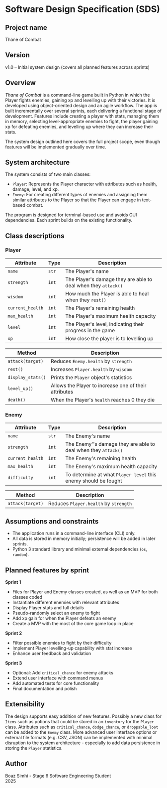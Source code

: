 # Software Design Specification (SDS)

## Project name
Thane of Combat

## Version
v1.0 – Initial system design (covers all planned features across sprints)

## Overview
*Thane of Combat* is a command-line game built in Python in which the Player fights enemies, gaining xp and levelling up with their victories. It is developed using object-oriented design and an agile workflow. The app is built incrementally over several sprints, each delivering a functional stage of development. Features include creating a player with stats, managing them in memory, selecting level-appropriate enemies to fight, the player gaining xp for defeating enemies, and levelling up where they can increase their stats.

The system design outlined here covers the full project scope, even though features will be implemented gradually over time.

## System architecture
The system consists of two main classes:

- `Player`: Represents the Player character with attributes such as health, damage, level, and xp.
- `Enemy`: For creating different types of enemies and assigning them similar attributes to the Player so that the Player can engage in text-based combat.

The program is designed for terminal-based use and avoids GUI dependencies. Each sprint builds on the existing functionality.

## Class descriptions

### Player

| Attribute       | Type     | Description                                 |
|----------------|----------|---------------------------------------------|
| `name`        | `str`    | The Player's name             |
| `strength`     | `int`    | The Player's damage they are able to deal when they `attack()`     |
| `wisdom`  | `int`   | How much the Player is able to heal when they `rest()`  |
| `current_health`  | `int`    | The Player's remaining health            |
| `max_health`  | `int`    | The Player's maximum health capacity      |
| `level`  | `int`   | The Player's level, indicating their progress in the game  |
| `xp`  | `int`   | How close the player is to levelling up  |


| Method              | Description                                |
|---------------------|--------------------------------------------|
| `attack(target)`   | Reduces `Enemy.health` by `strength`               |
| `rest()` | Increases `Player.health` by `wisdom`              |
| `display_stats()` | Prints the `Player` object's statistics   |
| `level_up()` | Allows the Player to increase one of their attributes     |
| `death()` | When the Player's `health` reaches 0 they die    |

### Enemy

| Attribute | Type        | Description                                |
|-----------|-------------|--------------------------------------------|
| `name`        | `str`    | The Enemy's name             |
| `strength`     | `int`    | The Enemy''s damage they are able to deal when they `attack()`     |
| `current_health`  | `int`    | The Enemy's remaining health            |
| `max_health`  | `int`    | The Enemy's maximum health capacity      |
| `difficulty`  | `int`   | To determine at what `Player level` this enemy should be fought  |

| Method                    | Description                                         |
|---------------------------|-----------------------------------------------------|
| `attack(target)`      | Reduces `Player.health` by `strength`                      |


## Assumptions and constraints
- The application runs in a command-line interface (CLI) only.
- All data is stored in memory initially; persistence will be added in later sprints.
- Python 3 standard library and minimal external dependencies (`os`, `random`).

## Planned features by sprint

**Sprint 1**
- Files for Player and Enemy classes created, as well as an MVP for both classes coded
- Instantiate different enemies with relevant attributes
- Display Player stats and full details
- Pseudo-randomly select an enemy to fight
- Add xp gain for when the Player defeats an enemy
- Create a MVP with the most of the core game loop in place

**Sprint 2**
- Filter possible enemies to fight by their difficulty
- Implement Player levelling-up capability with stat increase
- Enhance user feedback and validation

**Sprint 3**
- Optional: Add `critical_chance` for enemy attacks
- Extend user interface with command menus
- Add automated tests for core functionality
- Final documentation and polish

## Extensibility
The design supports easy addition of new features. Possibly a new class for `Items` such as potions that could be stored in an `inventory` for the `Player` class. Attributes such as `critical_chance`, `dodge_chance`, or `droppable_loot` can be added to the `Enemy` class. More advanced user interface options or external file formats (e.g. CSV, JSON) can be implemented with minimal disruption to the system architecture - especially to add data persistence in storing the `Player` statistics.

## Author
Boaz Simhi - Stage 6 Software Engineering Student  
2025